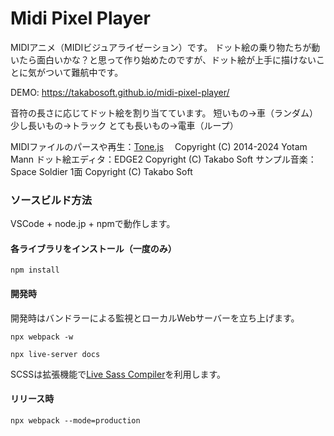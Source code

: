# Midi Pixel Player

MIDIアニメ（MIDIビジュアライゼーション）です。
ドット絵の乗り物たちが動いたら面白いかな？と思って作り始めたのですが、ドット絵が上手に描けないことに気がついて難航中です。

DEMO:
https://takabosoft.github.io/midi-pixel-player/

音符の長さに応じてドット絵を割り当てています。
短いもの→車（ランダム）
少し長いもの→トラック
とても長いもの→電車（ループ）

MIDIファイルのパースや再生：[Tone.js](https://tonejs.github.io/) 　Copyright (C) 2014-2024 Yotam Mann
ドット絵エディタ：EDGE2 Copyright (C) Takabo Soft
サンプル音楽：Space Soldier 1面 Copyright (C) Takabo Soft

### ソースビルド方法

VSCode + node.jp + npmで動作します。

#### 各ライブラリをインストール（一度のみ）

```
npm install
```

#### 開発時

開発時はバンドラーによる監視とローカルWebサーバーを立ち上げます。

```
npx webpack -w
```

```
npx live-server docs
```

SCSSは拡張機能で[Live Sass Compiler](https://marketplace.visualstudio.com/items?itemName=glenn2223.live-sass)を利用します。

#### リリース時

```
npx webpack --mode=production
```
